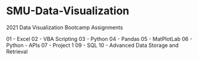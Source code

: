 # SMU-Data-Visualization
2021 Data Visualization Bootcamp Assignments

01 - Excel
02 - VBA Scripting
03 - Python
04 - Pandas
05 - MatPlotLab
06 - Python - APIs
07 - Project 1
09 - SQL
10 - Advanced Data Storage and Retrieval

